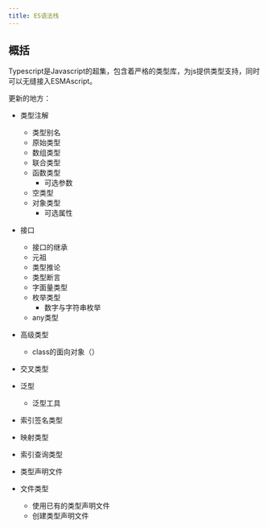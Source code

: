```yaml
---
title: ES语法栈
---
```

## 概括
Typescript是Javascript的超集，包含着严格的类型库，为js提供类型支持，同时可以无缝接入ESMAscript。

更新的地方：
- 类型注解
  - 类型别名
  - 原始类型
  - 数组类型
  - 联合类型
  - 函数类型
    - 可选参数
  - 空类型
  - 对象类型
    - 可选属性

- 接口
  - 接口的继承
  - 元祖
  - 类型推论
  - 类型断言
  - 字面量类型
  - 枚举类型
    - 数字与字符串枚举
  - any类型

- 高级类型
  - class的面向对象（）
- 交叉类型
- 泛型
  - 泛型工具
- 索引签名类型
- 映射类型
- 索引查询类型

- 类型声明文件
- 文件类型
  - 使用已有的类型声明文件
  - 创建类型声明文件